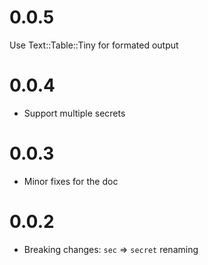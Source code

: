 # 0.0.5

Use Text::Table::Tiny for formated output

# 0.0.4

* Support multiple secrets

# 0.0.3

* Minor fixes for the doc

# 0.0.2

* Breaking changes: `sec` => `secret` renaming

